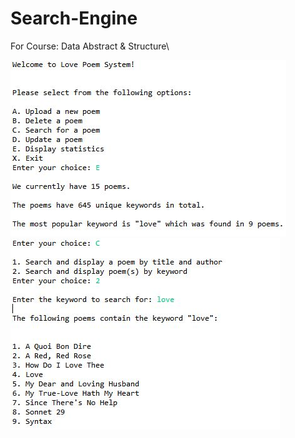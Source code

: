 # Search-Engine 
For Course: Data Abstract & Structure\

![](images/screenshot1.JPG)\
![](images/screenshot2.JPG)
